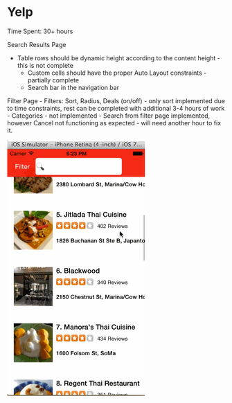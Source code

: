 Yelp
====
Time Spent: 30+ hours

Search Results Page
   - Table rows should be dynamic height according to the content height - this is not complete
	 - Custom cells should have the proper Auto Layout constraints - partially complete
	 - Search bar in the navigation bar 


Filter Page
 	 - Filters: Sort, Radius, Deals (on/off) - only sort implemented due to time constraints, rest can be completed with additional 3-4 hours of work
 	 - Categories - not implemented
 	 - Search from filter page implemented, however Cancel not functioning as expected - will need another hour to fix it.
 	 
![Alt text](https://raw.githubusercontent.com/hchhatbar/Yelp/master/Yelp/yelp.gif "Yelp")
